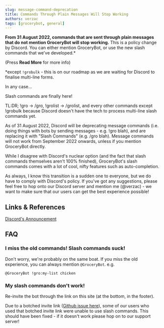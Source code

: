 ```yaml
---
slug: message-command-deprecation
title: Commands Through Plain Messages Will Stop Working
authors: verzac
tags: [grocerybot, general]
---
```


**From 31 August 2022, commands that are sent through plain messages that do not mention GroceryBot will stop working.** This is a policy change by Discord. You can either mention GroceryBot, or use the new slash commands that we've developed.\*

(Press **Read More** for more info)

<!--truncate-->

\*except `!grobulk` - this is on our roadmap as we are waiting for Discord to finalise multi-line forms.

In any case...

Slash commands are finally here!

TL:DR; !gro -> /gro, !grolist -> /grolist, and every other commands except !grobulk because Discord doesn't have the tech to process multi-line slash commands yet.

As of 31 August 2022, Discord will be deprecating message commands (i.e. doing things with bots by sending messages - e.g. !gro blah), and are replacing it with "Slash Commands" (e.g. /gro blah). Message commands will not work from September 2022 onwards, unless if you mention GroceryBot directly.

While I disagree with Discord's nuclear option (and the fact that slash commands themselves aren't 100% finished), GroceryBot's slash commands comes with a lot of cool, nifty features such as auto-completion.

As always, I know this transition is a sudden one to everyone, but we do have to comply with Discord's policy. If you've got any suggestions, please feel free to hop onto our Discord server and mention me (@verzac) - we want to make sure that our users can get the best experience possible!

## Links & References

[Discord's Announcement](https://support-dev.discord.com/hc/en-us/articles/4404772028055-Message-Content-Privileged-Intent-FAQ)

## FAQ

### I miss the old commands! Slash commands suck!

Don't worry, we're probably on the same boat. If you miss the old experience, you can always mention `@GroceryBot`. e.g.

```
@GroceryBot !gro:my-list chicken
```

### My slash commands don't work!

Re-invite the bot through the link on this site (at the bottom, in the footer).

Due to a botched invite link ([Github issue here](https://github.com/verzac/grocer-discord-bot/issues/14#issuecomment-1095888210)), some of our users who used that botched invite link were unable to use slash commands. This should have been fixed - if it doesn't work please hop on to our support server!

